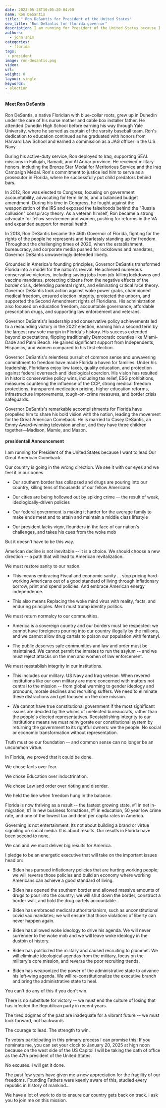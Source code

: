 ```yaml
---
date: 2023-05-28T10:05:20-04:00
name: Ron DeSantis 
title: " Ron DeSantis for President of the United States"
seo_title: "Ron DeSantis for florida governor"
description: I am running for President of the United States because I want to lead Our Great American Comeback.
authors:
  - john shim
categories:
  - florida
tags:
 - president
image: ron-desantis.png
video:
url: 
weight: 0
layout: single
keywords:
- election
---
```

#### Meet Ron DeSantis

Ron DeSantis, a native Floridian with blue-collar roots, grew up in Dunedin under the care of his nurse mother and cable box installer father. He attended Dunedin High School before earning his way through Yale University, where he served as captain of the varsity baseball team. Ron's dedication to education continued as he graduated with honors from Harvard Law School and earned a commission as a JAG officer in the U.S. Navy.

During his active-duty service, Ron deployed to Iraq, supporting SEAL missions in Fallujah, Ramadi, and Al Anbar province. He received military honors, including the Bronze Star Medal for Meritorious Service and the Iraq Campaign Medal. Ron's commitment to justice led him to serve as a prosecutor in Florida, where he successfully put child predators behind bars.

In 2012, Ron was elected to Congress, focusing on government accountability, advocating for term limits, and a balanced budget amendment. During his time in Congress, he fought against the weaponization of the IRS and exposed the falsehoods behind the "Russia collusion" conspiracy theory. As a veteran himself, Ron became a strong advocate for fellow servicemen and women, pushing for reforms in the VA and expanded support for mental health.

In 2018, Ron DeSantis became the 46th Governor of Florida, fighting for the rights of the people he represents and fearlessly standing up for freedom. Throughout the challenging times of 2020, when the establishment, bureaucracy, and corporate media pushed for lockdowns and mandates, Governor DeSantis unwaveringly defended liberty.

Grounded in America's founding principles, Governor DeSantis transformed Florida into a model for the nation's revival. He achieved numerous conservative victories, including saving jobs from job-killing lockdowns and vaccine mandates, protecting citizens from the negative effects of the border crisis, defending parental rights, and eliminating critical race theory. Governor DeSantis took action against woke power grabs, championed medical freedom, ensured election integrity, protected the unborn, and supported the Second Amendment rights of Floridians. His administration also focused on education freedom, accountable governance, affordable prescription drugs, and supporting law enforcement and veterans.

Governor DeSantis's leadership and conservative policy achievements led to a resounding victory in the 2022 election, earning him a second term by the largest raw vote margin in Florida's history. His success extended beyond expectations, flipping traditionally Democratic counties like Miami-Dade and Palm Beach. He gained significant support from Independents, Hispanics, and women compared to his first election.

Governor DeSantis's relentless pursuit of common sense and unwavering commitment to freedom have made Florida a haven for families. Under his leadership, Floridians enjoy low taxes, quality education, and protection against federal overreach and ideological coercion. His vision has resulted in historic conservative policy wins, including tax relief, ESG prohibitions, measures countering the influence of the CCP, strong medical freedom protections, transparent medication pricing, higher education reforms, infrastructure improvements, tough-on-crime measures, and border crisis safeguards.

Governor DeSantis's remarkable accomplishments for Florida have propelled him to share his bold vision with the nation, leading the movement for the Great American Comeback. He is married to Casey DeSantis, an Emmy Award-winning television anchor, and they have three children together—Madison, Mamie, and Mason.


#### presidentail Announcement

I am running for President of the United States because I want to lead Our Great American Comeback.

Our country is going in the wrong direction.  We see it with our eyes and we feel it in our bones.

* Our southern border has collapsed and drugs are pouring into our country, killing tens of thousands of our fellow Americans

* Our cities are being hollowed out by spiking crime -- the result of weak, ideologically-driven policies

* Our federal government is making it harder for the average family to make ends meet and to attain and maintain a middle class lifestyle

* Our president lacks vigor, flounders in the face of our nation's challenges, and takes his cues from the woke mob

But it doesn't have to be this way.

American decline is not inevitable -- it is a choice.  We should choose a new direction -- a path that will lead to American revitalization.

We must restore sanity to our nation.

* This means embracing Fiscal and economic sanity ... stop pricing hard-working Americans out of a good standard of living through inflationary borrow, print and spend policies.  And embrace American energy independence.

* This also means Replacing the woke mind virus with reality, facts, and enduring principles.  Merit must trump identity politics.

We must return normalcy to our communities.

* America is a sovereign country and our borders must be respected: we cannot have foreigners pouring into our country illegally by the millions, and we cannot allow drug cartels to poison our population with fentanyl.

* The public deserves safe communities and law and order must be maintained.  We cannot permit the inmates to run the asylum -- and we must reject attacks on the men and women of law enforcement.

We must reestablish integrity in our institutions.

* This includes our military.  US Navy and Iraq veteran.  When revered institutions like our own military are more concerned with matters not central to the mission -- from global warming to gender ideology and pronouns, morale declines and recruiting suffers.  We need to eliminate these distractions and get focused on the core mission.

* We cannot have true constitutional government if the most significant issues are decided by the whims of unelected bureaucrats, rather than the people's elected representatives.  Reestablishing integrity to our institutions means we must reinvigorate our constitutional system by returning the government to its rightful owners: we the people.  No social or economic transformation without representation.

Truth must be our foundation -- and common sense can no longer be an uncommon virtue.

In Florida, we proved that it could be done.

We chose facts over fear.

We chose Education over indoctrination.

We chose Law and order over rioting and disorder.

We held the line when freedom hung in the balance.

Florida is now thriving as a result -- the fastest growing state, #1 in net in-migration, #1 in new business formations, #1 in education, 50 year low crime rate, and one of the lowest tax and debt per capita rates in America.

Governing is not entertainment.  Its not about building a brand or virtue signaling on social media.  It is about results.  Our results in Florida have been second to none.

We can and we must deliver big results for America.

I pledge to be an energetic executive that will take on the important issues head on:

* Biden has pursued inflationary policies that are hurting working people; we will reverse those policies and build an economy where working Americans can achieve a good standard of living.

* Biden has opened the southern border and allowed massive amounts of drugs to pour into the country; we will shut down the border, construct a border wall, and hold the drug cartels accountable.

* Biden has embraced medical authoritarianism, such as unconstitutional covid vax mandates; we will ensure that those violations of liberty can never happen again.

* Biden has allowed woke ideology to drive his agenda.  We will never surrender to the woke mob and we will leave woke ideology in the dustbin of history.

* Biden has politicized the military and caused recruiting to plummet.  We will eliminate ideological agendas from the military, focus on the military's core mission, and reverse the poor recruiting trends.

* Biden has weaponized the power of the administrative state to advance his left-wing agenda.  We will re-constitutionalize the executive branch and bring the administrative state to heel.

You can't do any of this if you don't win.

There is no substitute for victory -- we must end the culture of losing that has infected the Republican party in recent years.

The tired dogmas of the past are inadequate for a vibrant future -- we must look forward, not backwards

The courage to lead.  The strength to win.

To voters participating in this primary process I can promise this: If you nominate me, you can set your clock to January 20, 2025 at high noon because on the west side of the US Capitol I will be taking the oath of office as the 47th president of the United States.

No excuses.  I will get it done.

The past few years have given me a new appreciation for the fragility of our freedoms.  Founding Fathers were keenly aware of this, studied every republic in history of mankind...

We have a lot of work to do to ensure our country gets back on track.  I ask you to join me on this mission.
